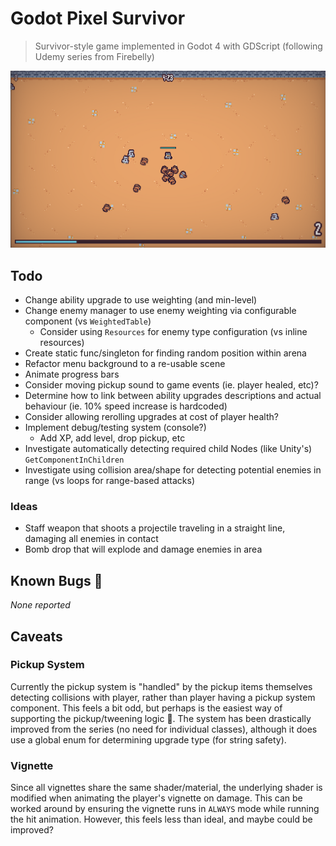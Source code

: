 # Godot Pixel Survivor

> Survivor-style game implemented in Godot 4 with GDScript (following Udemy series from Firebelly)

![game](./assets/screenshots/game_screen.png)

## Todo

- Change ability upgrade to use weighting (and min-level)
- Change enemy manager to use enemy weighting via configurable component (vs `WeightedTable`)
  - Consider using `Resources` for enemy type configuration (vs inline resources)
- Create static func/singleton for finding random position within arena
- Refactor menu background to a re-usable scene
- Animate progress bars
- Consider moving pickup sound to game events (ie. player healed, etc)?
- Determine how to link between ability upgrades descriptions and actual behaviour (ie. 10% speed increase is hardcoded)
- Consider allowing rerolling upgrades at cost of player health?
- Implement debug/testing system (console?)
  - Add XP, add level, drop pickup, etc
- Investigate automatically detecting required child Nodes (like Unity's) `GetComponentInChildren`
- Investigate using collision area/shape for detecting potential enemies in range (vs loops for range-based attacks)

### Ideas

- Staff weapon that shoots a projectile traveling in a straight line, damaging all enemies in contact
- Bomb drop that will explode and damage enemies in area

## Known Bugs 🐛

_None reported_

## Caveats

### Pickup System

Currently the pickup system is "handled" by the pickup items themselves detecting collisions with player, rather than player having a pickup system component. This feels a bit odd, but perhaps is the easiest way of supporting the pickup/tweening logic 🤷. The system has been drastically improved from the series (no need for individual classes), although it does use a global enum for determining upgrade type (for string safety).

### Vignette

Since all vignettes share the same shader/material, the underlying shader is modified when animating the player's vignette on damage. This can be worked around by ensuring the vignette runs in `ALWAYS` mode while running the hit animation. However, this feels less than ideal, and maybe could be improved?
